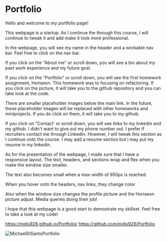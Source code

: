 # Portfolio
Hello and welcome to my portfolio page! 

This webpage is a startup. As I continue the through this course, I will continue to tweak it and add make it look more professional. 

In the webpage, you will see my name in the header and a workable nav bar. Feel free to click on the nav bar.

If you click on the "About me" or scroll down, you will see a bio about my past work experience and my future goal.

If you click on the "Portfolio" or scroll down, you will see the first homework assignment, Horiseon. This homework was to focusing on refactoring. If you click on the picture, it will take you to the github repository and you can take look at the code.

There are smaller placeholder images below the main link. In the future, these placeholder images will be replaced with other homeworks and miniprojects. If you do click on them, it will take you to my github. 

If you click on "Contact' or scroll down, you will see links to my linkedin and my github. I didn't want to give out my phone number out. I prefer if recruiters contact me through LinkedIn. However, I will tweak this section as I continue onto the course. I may add a resume section but I may put my resume in my linkedin.

As for the presentation of the webpage, I made sure that I have a responsive layout. The text, headers, and sections wrap and flex when you make the window size smaller. 

The text also becomes small when a max-width of 950px is reached.

When you hover onto the headers, nav links, they change color

Also when the window size changes the profile picture and the Horiseon picture adjust. Media queries doing their job!

I hope that this webpage is a good start to demostrate my skillset. Feel free to take a look at my code!


https://mdis928.github.io/Portfolio/
https://github.com/mdis928/Portfolio

![MichaelDiSantoPortfolio](./Michael_Porfolio.png)




